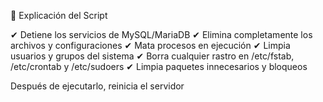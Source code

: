 🚀 Explicación del Script

✔ Detiene los servicios de MySQL/MariaDB
✔ Elimina completamente los archivos y configuraciones
✔ Mata procesos en ejecución
✔ Limpia usuarios y grupos del sistema
✔ Borra cualquier rastro en /etc/fstab, /etc/crontab y /etc/sudoers
✔ Limpia paquetes innecesarios y bloqueos

Después de ejecutarlo, reinicia el servidor
